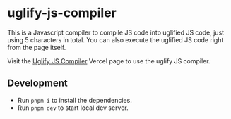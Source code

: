 # uglify-js-compiler

This is a Javascript compiler to compile JS code into uglified JS code, just using 5 characters in total. You can also execute the uglified JS code right from the page itself.

Visit the [Uglify JS Compiler](https://amitsingh-007.github.io/uglify-js-compiler/) Vercel page to use the uglify JS compiler.

## Development

* Run `pnpm i` to install the dependencies.
* Run `pnpm dev` to start local dev server.

